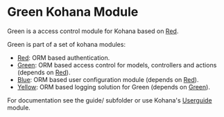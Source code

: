 # Green Kohana Module

Green is a access control  module for Kohana based on [Red](https://github.com/davidstutz/kohana-red).

Green is part of a set of kohana modules:
* [Red](https://github.com/davidstutz/kohana-red): ORM based authentication.
* [Green](https://github.com/davidstutz/kohana-green): ORM based access control for models, controllers and actions (depends on [Red](https://github.com/Phrax1337/kohana-red)).
* [Blue](https://github.com/davidstutz/kohana-blue): ORM based user configuration module (depends on [Red](https://github.com/Phrax1337/kohana-red)).
* [Yellow](https://github.com/davidstutz/kohana-yellow): ORM based logging solution for Green (depends on [Green](https://github.com/Phrax1337/kohana-green)).

For documentation see the guide/ subfolder or use Kohana's [Userguide](https://github.com/kohana/userguide) module.
